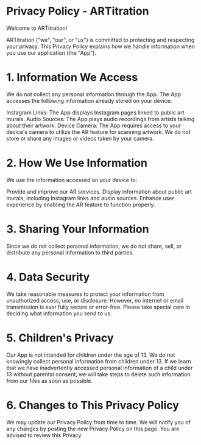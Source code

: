 # Privacy Policy - ARTitration

Welcome to ARTitration!

ARTitration ("we", "our", or "us") is committed to protecting and respecting your privacy. This Privacy Policy explains how we handle information when you use our application (the "App").

# 1. Information We Access

We do not collect any personal information through the App. The App accesses the following information already stored on your device:

Instagram Links: The App displays Instagram pages linked to public art murals.
Audio Sources: The App plays audio recordings from artists talking about their artwork.
Device Camera: The App requires access to your device's camera to utilize the AR feature for scanning artwork. We do not store or share any images or videos taken by your camera.

# 2. How We Use Information

We use the information accessed on your device to:

Provide and improve our AR services.
Display information about public art murals, including Instagram links and audio sources.
Enhance user experience by enabling the AR feature to function properly.

# 3. Sharing Your Information

Since we do not collect personal information, we do not share, sell, or distribute any personal information to third parties.

# 4. Data Security

We take reasonable measures to protect your information from unauthorized access, use, or disclosure. However, no internet or email transmission is ever fully secure or error-free. Please take special care in deciding what information you send to us.

# 5. Children's Privacy

Our App is not intended for children under the age of 13. We do not knowingly collect personal information from children under 13. If we learn that we have inadvertently accessed personal information of a child under 13 without parental consent, we will take steps to delete such information from our files as soon as possible.

# 6. Changes to This Privacy Policy

We may update our Privacy Policy from time to time. We will notify you of any changes by posting the new Privacy Policy on this page. You are advised to review this Privacy
